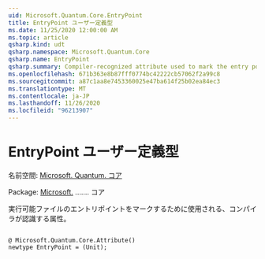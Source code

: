 ```yaml
---
uid: Microsoft.Quantum.Core.EntryPoint
title: EntryPoint ユーザー定義型
ms.date: 11/25/2020 12:00:00 AM
ms.topic: article
qsharp.kind: udt
qsharp.namespace: Microsoft.Quantum.Core
qsharp.name: EntryPoint
qsharp.summary: Compiler-recognized attribute used to mark the entry point of an executable.
ms.openlocfilehash: 671b363e8b87fff0774bc42222cb57062f2a99c8
ms.sourcegitcommit: a87c1aa8e7453360025e47ba614f25b02ea84ec3
ms.translationtype: MT
ms.contentlocale: ja-JP
ms.lasthandoff: 11/26/2020
ms.locfileid: "96213907"
---
```

# <a name="entrypoint-user-defined-type"></a>EntryPoint ユーザー定義型

名前空間: [Microsoft. Quantum. コア](xref:Microsoft.Quantum.Core)

Package: [Microsoft.](https://nuget.org/packages/Microsoft.Quantum.QSharp.Core) ....... コア


実行可能ファイルのエントリポイントをマークするために使用される、コンパイラが認識する属性。

```qsharp

@ Microsoft.Quantum.Core.Attribute()
newtype EntryPoint = (Unit);
```

